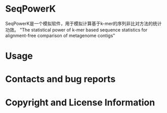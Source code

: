 # SeqPowerK
SeqPowerK是一个模拟软件，用于模拟计算基于k-mer的序列非比对方法的统计功效。
"The statistical power of k-mer based sequence statistics for alignment-free comparison of metagenome contigs"

# Usage
# Contacts and bug reports
# Copyright and License Information
